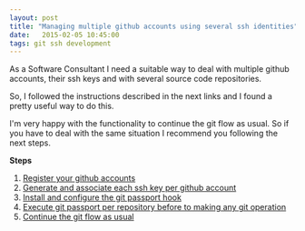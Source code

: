 ```yaml
---
layout: post
title: "Managing multiple github accounts using several ssh identities"
date:   2015-02-05 10:45:00
tags: git ssh development
---
```


As a Software Consultant I need a suitable way to deal with multiple github accounts, their ssh keys and  with several source code repositories.

So, I followed the instructions described in the next links and I found a pretty useful way to do this.

I'm very happy with the functionality to continue the git flow as usual. So if you have to deal with the same situation I recommend you following the next steps.

**Steps**

  1. [Register your github accounts](https://github.com/join)
  2. [Generate and associate each ssh key per github account](https://confluence.atlassian.com/pages/viewpage.action?pageId=271943168)
  3. [Install and configure the git passport hook](https://github.com/frace/git-passport/)
  4. [Execute git passport per repository before to making any git operation](https://github.com/frace/git-passport/)
  5. [Continue the git flow as usual](http://nvie.com/posts/a-successful-git-branching-model/)
